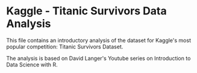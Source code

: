 # Kaggle - Titanic Survivors Data Analysis

This file contains an introductory analysis of the dataset for Kaggle's most popular competition: Titanic Survivors Dataset.

The analysis is based on David Langer's Youtube series on Introduction to Data Science with R.
